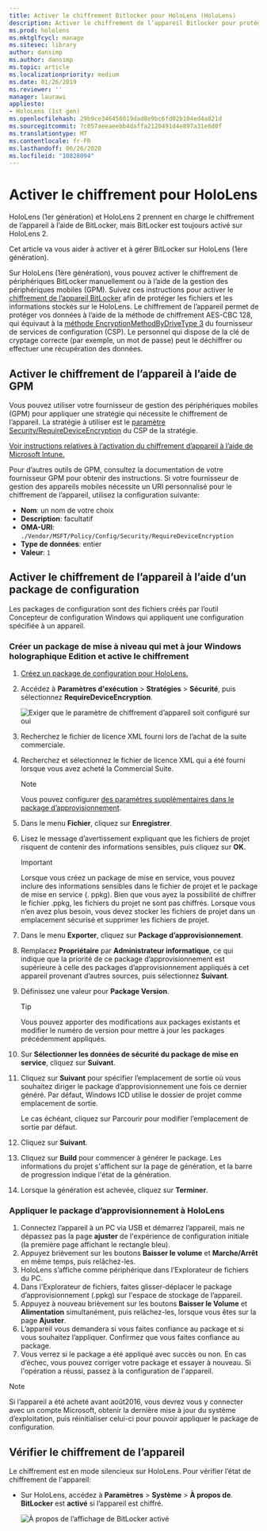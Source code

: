 ```yaml
---
title: Activer le chiffrement Bitlocker pour HoloLens (HoloLens)
description: Activer le chiffrement de l’appareil Bitlocker pour protéger les fichiers stockés sur le casque HoloLens
ms.prod: hololens
ms.mktglfcycl: manage
ms.sitesec: library
author: dansimp
ms.author: dansimp
ms.topic: article
ms.localizationpriority: medium
ms.date: 01/26/2019
ms.reviewer: ''
manager: laurawi
appliesto:
- HoloLens (1st gen)
ms.openlocfilehash: 29b9ce346456019dad8e9bc6fd02b104ed4a821d
ms.sourcegitcommit: 7c057aeeaeebb4daffa2120491d4e897a31e8d0f
ms.translationtype: MT
ms.contentlocale: fr-FR
ms.lasthandoff: 06/26/2020
ms.locfileid: "10828094"
---
```

# Activer le chiffrement pour HoloLens

HoloLens (1er génération) et HoloLens 2 prennent en charge le chiffrement de l’appareil à l’aide de BitLocker, mais BitLocker est toujours activé sur HoloLens 2.

Cet article va vous aider à activer et à gérer BitLocker sur HoloLens (1ère génération).

Sur HoloLens (1ère génération), vous pouvez activer le chiffrement de périphériques BitLocker manuellement ou à l’aide de la gestion des périphériques mobiles (GPM). Suivez ces instructions pour activer le [chiffrement de l’appareil BitLocker](https://docs.microsoft.com/windows/security/information-protection/bitlocker/bitlocker-device-encryption-overview-windows-10#bitlocker-device-encryption) afin de protéger les fichiers et les informations stockés sur le HoloLens. Le chiffrement de l’appareil permet de protéger vos données à l’aide de la méthode de chiffrement AES-CBC 128, qui équivaut à la [méthode EncryptionMethodByDriveType 3](https://docs.microsoft.com/windows/client-management/mdm/bitlocker-csp#encryptionmethodbydrivetype) du fournisseur de services de configuration (CSP). Le personnel qui dispose de la clé de cryptage correcte (par exemple, un mot de passe) peut le déchiffrer ou effectuer une récupération des données.

## Activer le chiffrement de l’appareil à l’aide de GPM

Vous pouvez utiliser votre fournisseur de gestion des périphériques mobiles (GPM) pour appliquer une stratégie qui nécessite le chiffrement de l’appareil. La stratégie à utiliser est le [paramètre Security/RequireDeviceEncryption](https://docs.microsoft.com/windows/client-management/mdm/policy-csp-security#security-requiredeviceencryption) du CSP de la stratégie.

[Voir instructions relatives à l’activation du chiffrement d’appareil à l’aide de Microsoft Intune.](https://docs.microsoft.com/intune/compliance-policy-create-windows#windows-holographic-for-business)

Pour d’autres outils de GPM, consultez la documentation de votre fournisseur GPM pour obtenir des instructions. Si votre fournisseur de gestion des appareils mobiles nécessite un URI personnalisé pour le chiffrement de l’appareil, utilisez la configuration suivante:

- **Nom**: un nom de votre choix
- **Description**: facultatif
- **OMA-URI**: `./Vendor/MSFT/Policy/Config/Security/RequireDeviceEncryption`
- **Type de données**: entier
- **Valeur**: `1`

## Activer le chiffrement de l’appareil à l’aide d’un package de configuration

Les packages de configuration sont des fichiers créés par l’outil Concepteur de configuration Windows qui appliquent une configuration spécifiée à un appareil. 

### Créer un package de mise à niveau qui met à jour Windows holographique Edition et active le chiffrement

1. [Créez un package de configuration pour HoloLens.](hololens-provisioning.md)
1. Accédez à **Paramètres d'exécution** > **Stratégies** > **Sécurité**, puis sélectionnez **RequireDeviceEncryption**.

    ![Exiger que le paramètre de chiffrement d’appareil soit configuré sur oui](images/device-encryption.png)

1. Recherchez le fichier de licence XML fourni lors de l’achat de la suite commerciale.

1. Recherchez et sélectionnez le fichier de licence XML qui a été fourni lorsque vous avez acheté la Commercial Suite.
    > [!NOTE]
    > Vous pouvez configurer [des paramètres supplémentaires dans le package d’approvisionnement](hololens-provisioning.md).

1. Dans le menu **Fichier**, cliquez sur **Enregistrer**. 

1. Lisez le message d’avertissement expliquant que les fichiers de projet risquent de contenir des informations sensibles, puis cliquez sur **OK**.

    > [!IMPORTANT]
    > Lorsque vous créez un package de mise en service, vous pouvez inclure des informations sensibles dans le fichier de projet et le package de mise en service (. ppkg). Bien que vous ayez la possibilité de chiffrer le fichier .ppkg, les fichiers du projet ne sont pas chiffrés. Lorsque vous n’en avez plus besoin, vous devez stocker les fichiers de projet dans un emplacement sécurisé et supprimer les fichiers de projet.

1. Dans le menu **Exporter**, cliquez sur **Package d’approvisionnement**.
1. Remplacez **Propriétaire** par **Administrateur informatique**, ce qui indique que la priorité de ce package d’approvisionnement est supérieure à celle des packages d’approvisionnement appliqués à cet appareil provenant d’autres sources, puis sélectionnez **Suivant**.
1. Définissez une valeur pour **Package Version**.

    > [!TIP]
    > Vous pouvez apporter des modifications aux packages existants et modifier le numéro de version pour mettre à jour les packages précédemment appliqués.

1. Sur **Sélectionner les données de sécurité du package de mise en service**, cliquez sur **Suivant**.
1. Cliquez sur **Suivant** pour spécifier l’emplacement de sortie où vous souhaitez diriger le package d’approvisionnement une fois ce dernier généré. Par défaut, Windows ICD utilise le dossier de projet comme emplacement de sortie.

    Le cas échéant, cliquez sur Parcourir pour modifier l’emplacement de sortie par défaut.

1. Cliquez sur **Suivant**.
1. Cliquez sur **Build** pour commencer à générer le package. Les informations du projet s'affichent sur la page de génération, et la barre de progression indique l'état de la génération.
1. Lorsque la génération est achevée, cliquez sur **Terminer**.

### Appliquer le package d’approvisionnement à HoloLens

1. Connectez l’appareil à un PC via USB et démarrez l’appareil, mais ne dépassez pas la page **ajuster** de l'expérience de configuration initiale (la première page affichant le rectangle bleu).
1. Appuyez brièvement sur les boutons **Baisser le volume** et **Marche/Arrêt** en même temps, puis relâchez-les.
1. HoloLens s’affiche comme périphérique dans l’Explorateur de fichiers du PC.
1. Dans l’Explorateur de fichiers, faites glisser-déplacer le package d’approvisionnement (.ppkg) sur l'espace de stockage de l’appareil.
1. Appuyez à nouveau brièvement sur les boutons **Baisser le Volume** et **Alimentation** simultanément, puis relâchez-les, lorsque vous êtes sur la page **Ajuster**.
1. L’appareil vous demandera si vous faites confiance au package et si vous souhaitez l’appliquer. Confirmez que vous faites confiance au package.
1. Vous verrez si le package a été appliqué avec succès ou non. En cas d’échec, vous pouvez corriger votre package et essayer à nouveau. Si l'opération a réussi, passez à la configuration de l'appareil.

> [!NOTE]
> Si l’appareil a été acheté avant août2016, vous devrez vous y connecter avec un compte Microsoft, obtenir la dernière mise à jour du système d’exploitation, puis réinitialiser celui-ci pour pouvoir appliquer le package de configuration.

## Vérifier le chiffrement de l’appareil

Le chiffrement est en mode silencieux sur HoloLens. Pour vérifier l’état de chiffrement de l'appareil:

- Sur HoloLens, accédez à **Paramètres** > **Système** > **À propos de**. **BitLocker** est **activé** si l’appareil est chiffré. 

    ![À propos de l’affichage de BitLocker activé](images/about-encryption.png)
